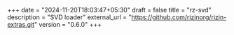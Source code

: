 +++
date = "2024-11-20T18:03:47+05:30"
draft = false
title = "rz-svd"
description = "SVD loader"
external_url = "https://github.com/rizinorg/rizin-extras.git"
version = "0.6.0"
+++
